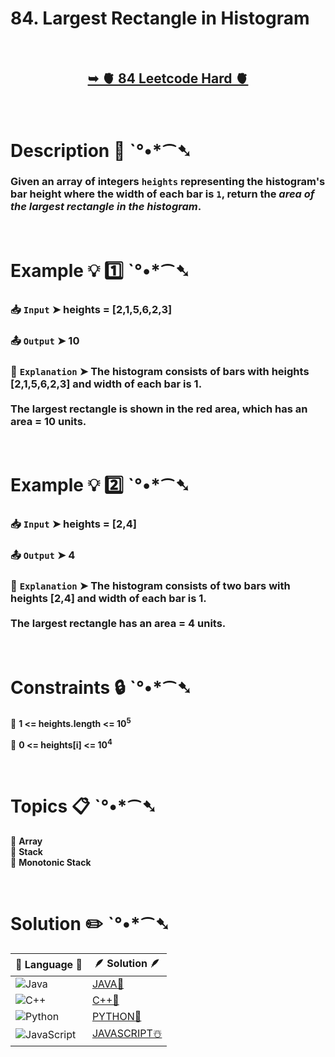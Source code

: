 # 84. Largest Rectangle in Histogram

</br>

<h2 align="center"> 

<a href="https://leetcode.com/problems/largest-rectangle-in-histogram/description/"><strong>➥ 🫀 84 Leetcode Hard 🫀 </strong></a>
</h2>

</br>

# Description 📜 ˋ°•*⁀➷

### Given an array of integers `heights` representing the histogram's bar height where the width of each bar is `1`, return the *area of the largest rectangle in the histogram*.

</br>

# Example 💡 1️⃣ ˋ°•*⁀➷

  ### 📥 `Input`  ➤ heights = [2,1,5,6,2,3]

  ### 📤 `Output`  ➤ 10

  ### 🔦 `Explanation`  ➤  The histogram consists of bars with heights [2,1,5,6,2,3] and width of each bar is 1.</br></br> The largest rectangle is shown in the red area, which has an area = 10 units.

</br>

# Example 💡 2️⃣ ˋ°•*⁀➷

  ### 📥 `Input` ➤ heights = [2,4]

  ### 📤 `Output`  ➤ 4

  ### 🔦 `Explanation` ➤  The histogram consists of two bars with heights [2,4] and width of each bar is 1. </br></br>The largest rectangle has an area = 4 units.

</br>

# Constraints 🔒 ˋ°•*⁀➷

🔹 **1 <= heights.length <= 10<sup>5</sup>** </br>

🔹 **0 <= heights[i] <= 10<sup>4</sup>** </br>

</br>

# Topics 📋 ˋ°•*⁀➷

🔸 **Array**  </br>
🔸 **Stack**  </br>
🔸 **Monotonic Stack**  </br>

</br>

# Solution ✏️ ˋ°•*⁀➷

| 📒 Language 📒  | 🪶 Solution 🪶 |
| ------------- | ------------- |
|  ![Java](https://img.shields.io/badge/java-%23ED8B00.svg?style=for-the-badge&logo=openjdk&logoColor=white)  | [JAVA🍁]() |
|  ![C++](https://img.shields.io/badge/c++-%2300599C.svg?style=for-the-badge&logo=c%2B%2B&logoColor=white)  | [C++🎲]()  |
|  ![Python](https://img.shields.io/badge/python-3670A0?style=for-the-badge&logo=python&logoColor=ffdd54)    | [PYTHON🍰]() |
| ![JavaScript](https://img.shields.io/badge/javascript-%23323330.svg?style=for-the-badge&logo=javascript&logoColor=%23F7DF1E)   | [JAVASCRIPT☃️]() |
